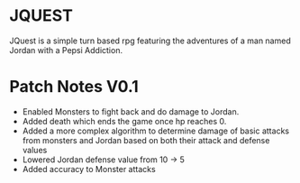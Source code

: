 # JQUEST
JQuest is a simple turn based rpg featuring the adventures of a man named Jordan with a Pepsi Addiction.

# Patch Notes V0.1
- Enabled Monsters to fight back and do damage to Jordan.
- Added death which ends the game once hp reaches 0.
- Added a more complex algorithm to determine damage of basic attacks from monsters and Jordan based on both their attack and defense values
- Lowered Jordan defense value from 10 -> 5
- Added accuracy to Monster attacks

